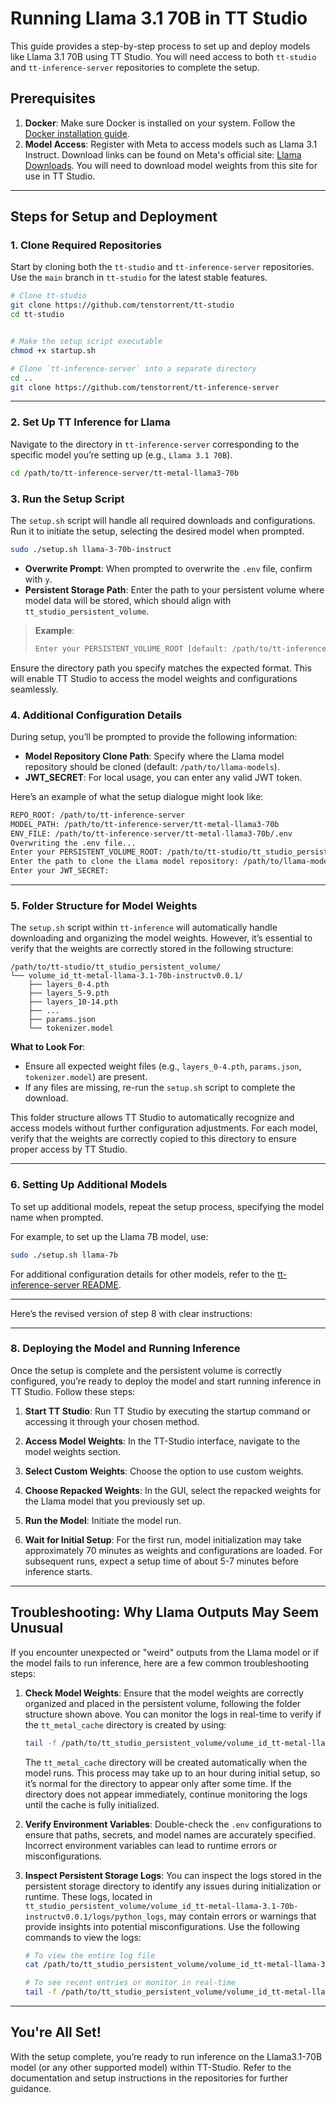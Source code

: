 # Running Llama 3.1 70B in TT Studio

This guide provides a step-by-step process to set up and deploy models like Llama 3.1 70B using TT Studio. You will need access to both `tt-studio` and `tt-inference-server` repositories to complete the setup.

## Prerequisites

1. **Docker**: Make sure Docker is installed on your system. Follow the [Docker installation guide](https://docs.docker.com/engine/install/).
2. **Model Access**: Register with Meta to access models such as Llama 3.1 Instruct. Download links can be found on Meta's official site: [Llama Downloads](https://www.llama.com/llama-downloads/). You will need to download model weights from this site for use in TT Studio.

---

## Steps for Setup and Deployment

### 1. Clone Required Repositories

Start by cloning both the `tt-studio` and `tt-inference-server` repositories. Use the `main` branch in `tt-studio` for the latest stable features.

```bash
# Clone tt-studio
git clone https://github.com/tenstorrent/tt-studio
cd tt-studio


# Make the setup script executable
chmod +x startup.sh

# Clone `tt-inference-server` into a separate directory
cd ..
git clone https://github.com/tenstorrent/tt-inference-server
```

---

### 2. Set Up TT Inference for Llama

Navigate to the directory in `tt-inference-server` corresponding to the specific model you’re setting up (e.g., `Llama 3.1 70B`).

```bash
cd /path/to/tt-inference-server/tt-metal-llama3-70b
```

### 3. Run the Setup Script

The `setup.sh` script will handle all required downloads and configurations. Run it to initiate the setup, selecting the desired model when prompted.

```bash
sudo ./setup.sh llama-3-70b-instruct
```

- **Overwrite Prompt**: When prompted to overwrite the `.env` file, confirm with `y`.
- **Persistent Storage Path**: Enter the path to your persistent volume where model data will be stored, which should align with `tt_studio_persistent_volume`.

> **Example**:
>
> ```bash
> Enter your PERSISTENT_VOLUME_ROOT [default: /path/to/tt-inference-server/persistent_volume]: /path/to/tt-studio/tt_studio_persistent_volume
> ```

Ensure the directory path you specify matches the expected format. This will enable TT Studio to access the model weights and configurations seamlessly.

### 4. Additional Configuration Details

During setup, you’ll be prompted to provide the following information:

- **Model Repository Clone Path**: Specify where the Llama model repository should be cloned (default: `/path/to/llama-models`).
- **JWT_SECRET**: For local usage, you can enter any valid JWT token.

Here’s an example of what the setup dialogue might look like:

```bash
REPO_ROOT: /path/to/tt-inference-server
MODEL_PATH: /path/to/tt-inference-server/tt-metal-llama3-70b
ENV_FILE: /path/to/tt-inference-server/tt-metal-llama3-70b/.env
Overwriting the .env file...
Enter your PERSISTENT_VOLUME_ROOT: /path/to/tt-studio/tt_studio_persistent_volume
Enter the path to clone the Llama model repository: /path/to/llama-models
Enter your JWT_SECRET:
```

---

### 5. Folder Structure for Model Weights

The `setup.sh` script within `tt-inference` will automatically handle downloading and organizing the model weights. However, it’s essential to verify that the weights are correctly stored in the following structure:

```
/path/to/tt-studio/tt_studio_persistent_volume/
└── volume_id_tt-metal-llama-3.1-70b-instructv0.0.1/
    ├── layers_0-4.pth
    ├── layers_5-9.pth
    ├── layers_10-14.pth
    ├── ...
    ├── params.json
    └── tokenizer.model
```

**What to Look For**:

- Ensure all expected weight files (e.g., `layers_0-4.pth`, `params.json`, `tokenizer.model`) are present.
- If any files are missing, re-run the `setup.sh` script to complete the download.

This folder structure allows TT Studio to automatically recognize and access models without further configuration adjustments. For each model, verify that the weights are correctly copied to this directory to ensure proper access by TT Studio.

---

### 6. Setting Up Additional Models

To set up additional models, repeat the setup process, specifying the model name when prompted.

For example, to set up the Llama 7B model, use:

```bash
sudo ./setup.sh llama-7b
```

For additional configuration details for other models, refer to the [tt-inference-server README](https://github.com/tenstorrent/tt-inference-server).

---

Here’s the revised version of step 8 with clear instructions:

---

### 8. Deploying the Model and Running Inference

Once the setup is complete and the persistent volume is correctly configured, you’re ready to deploy the model and start running inference in TT Studio. Follow these steps:

1. **Start TT Studio**: Run TT Studio by executing the startup command or accessing it through your chosen method.
2. **Access Model Weights**: In the TT-Studio interface, navigate to the model weights section.

3. **Select Custom Weights**: Choose the option to use custom weights.

4. **Choose Repacked Weights**: In the GUI, select the repacked weights for the Llama model that you previously set up.

5. **Run the Model**: Initiate the model run.

6. **Wait for Initial Setup**: For the first run, model initialization may take approximately 70 minutes as weights and configurations are loaded. For subsequent runs, expect a setup time of about 5-7 minutes before inference starts.

---

## Troubleshooting: Why Llama Outputs May Seem Unusual

If you encounter unexpected or "weird" outputs from the Llama model or if the model fails to run inference, here are a few common troubleshooting steps:

1. **Check Model Weights**: Ensure that the model weights are correctly organized and placed in the persistent volume, following the folder structure shown above. You can monitor the logs in real-time to verify if the `tt_metal_cache` directory is created by using:

   ```bash
   tail -f /path/to/tt_studio_persistent_volume/volume_id_tt-metal-llama-3.1-70b-instructv0.0.1/logs/python_logs
   ```

   The `tt_metal_cache` directory will be created automatically when the model runs. This process may take up to an hour during initial setup, so it’s normal for the directory to appear only after some time. If the directory does not appear immediately, continue monitoring the logs until the cache is fully initialized.

2. **Verify Environment Variables**: Double-check the `.env` configurations to ensure that paths, secrets, and model names are accurately specified. Incorrect environment variables can lead to runtime errors or misconfigurations.

3. **Inspect Persistent Storage Logs**: You can inspect the logs stored in the persistent storage directory to identify any issues during initialization or runtime. These logs, located in `tt_studio_persistent_volume/volume_id_tt-metal-llama-3.1-70b-instructv0.0.1/logs/python_logs`, may contain errors or warnings that provide insights into potential misconfigurations. Use the following commands to view the logs:

   ```bash
   # To view the entire log file
   cat /path/to/tt_studio_persistent_volume/volume_id_tt-metal-llama-3.1-70b-instructv0.0.1/logs/python_logs

   # To see recent entries or monitor in real-time
   tail -f /path/to/tt_studio_persistent_volume/volume_id_tt-metal-llama-3.1-70b-instructv0.0.1/logs/python_logs
   ```

---

## You're All Set!

With the setup complete, you’re ready to run inference on the Llama3.1-70B model (or any other supported model) within TT-Studio. Refer to the documentation and setup instructions in the repositories for further guidance.
